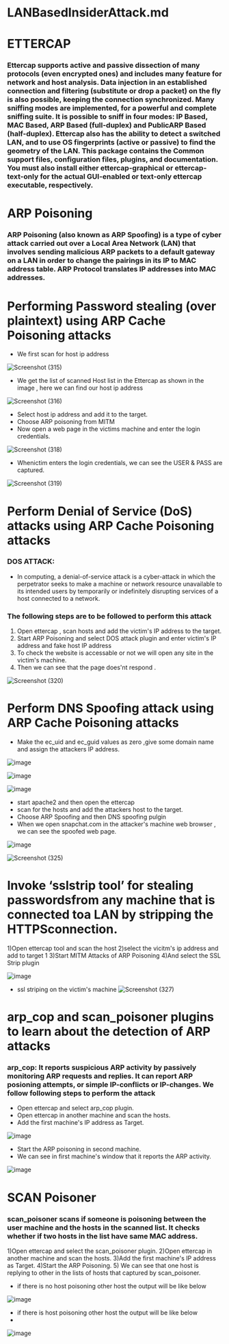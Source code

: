 # LANBasedInsiderAttack.md
# ETTERCAP


### Ettercap supports active and passive dissection of many protocols (even encrypted ones) and includes many feature for network and host analysis. Data injection in an established connection and filtering (substitute or drop a packet) on the fly is also possible, keeping the connection synchronized. Many sniffing modes are implemented, for a powerful and complete sniffing suite. It is possible to sniff in four modes: IP Based, MAC Based, ARP Based (full-duplex) and PublicARP Based (half-duplex). Ettercap also has the ability to detect a switched LAN, and to use OS fingerprints (active or passive) to find the geometry of the LAN. This package contains the Common support files, configuration files, plugins, and documentation. You must also install either ettercap-graphical or ettercap-text-only for the actual GUI-enabled or text-only ettercap executable, respectively.

# ARP Poisoning
### ARP Poisoning (also known as ARP Spoofing) is a type of cyber attack carried out over a Local Area Network (LAN) that involves sending malicious ARP packets to a default gateway on a LAN in order to change the pairings in its IP to MAC address table. ARP Protocol translates IP addresses into MAC addresses. 


# Performing Password stealing (over plaintext) using ARP Cache Poisoning attacks
- We first scan for host ip address

![Screenshot (315)](https://user-images.githubusercontent.com/123251017/227991197-e922c1d8-5063-494c-888a-035b9276a975.png)


- We get the list of scanned Host list in the Ettercap as shown in the image , here we can find our host ip address

![Screenshot (316)](https://user-images.githubusercontent.com/123251017/227992069-07281334-6560-4d1d-9ec2-75ed34fc4da7.png)

- Select host ip address and add it to the target.
- Choose ARP poisoning from MITM
- Now open a web page in the victims machine and enter the login credentials.

![Screenshot (318)](https://user-images.githubusercontent.com/123251017/227992948-c496d7db-8f29-4fa4-a2ab-92254b552b02.png)

- Whenictim enters the login credentials, we can see the USER & PASS are captured.

![Screenshot (319)](https://user-images.githubusercontent.com/123251017/227993599-21b69ce9-1cf6-4f9b-9be1-5ba2b9bc73f2.png)


# Perform Denial of Service (DoS) attacks using ARP Cache Poisoning attacks 

### DOS ATTACK:
- In computing, a denial-of-service attack is a cyber-attack in which the perpetrator seeks to make a machine or network resource unavailable to its intended users by temporarily or indefinitely disrupting services of a host connected to a network.

### The following steps are to be followed to perform this attack
1. Open ettercap , scan hosts and add the victim's IP address to the target.
2. Start ARP Poisoning and select DOS attack plugin and enter victim's IP address and fake host IP address
3. To check the website is accessable or not we will open any site in the victim's machine.
4. Then we can see that the page does'nt respond .

![Screenshot (320)](https://user-images.githubusercontent.com/123251017/227993985-1c68b259-cdc8-4678-b1b2-c01834620e34.png)

#  Perform DNS Spoofing attack using ARP Cache Poisoning attacks 

- Make the ec_uid and ec_guid values as zero ,give some domain name and assign the attackers IP address.

![image](https://user-images.githubusercontent.com/68326118/227768095-16ce5d30-d4d8-42fc-a58e-01e464aa4a53.png)

![image](https://user-images.githubusercontent.com/68326118/227767987-e11b0d5b-f7db-4aa4-9880-4478eb4f5843.png)

![image](https://user-images.githubusercontent.com/68326118/227768060-efe57151-bf1e-4b9c-a06c-c5cc0578e629.png)

-  start apache2 and then open the ettercap 
- scan for the hosts and add the attackers host to the target.
- Choose ARP Spoofing and then DNS spoofing pulgin
- When we open snapchat.com in the attacker's machine web browser , we can see the spoofed web page.

![image](https://user-images.githubusercontent.com/68326118/227766876-3e0a3252-2be0-4a24-897d-6d7221a833a1.png)

![Screenshot (325)](https://user-images.githubusercontent.com/123251017/227994799-4596da6d-83ac-4d48-b34d-2d7c78d8fd3d.png)

#  Invoke ‘sslstrip tool’ for stealing passwordsfrom any machine that is connected toa LAN by stripping the HTTPSconnection. 

 1)Open ettercap tool and scan the host 
 2)select the vicitm's ip address and add to target 1 
 3)Start MITM Attacks of ARP Poisoning 
 4)And select the SSL Strip plugin 
 
![image](https://user-images.githubusercontent.com/68326118/227952722-2608aaac-f09f-428e-bafc-312c185c2427.png)

-  ssl striping on the victim's machine 
![Screenshot (327)](https://user-images.githubusercontent.com/123251017/227995721-7881456b-462d-4a6f-bafb-2064a0a60843.png)

# arp_cop and scan_poisoner plugins to learn about the detection of ARP attacks
### arp_cop: It reports suspicious ARP activity by passively monitoring ARP requests and replies. It can report ARP posioning attempts, or simple IP-conflicts or IP-changes. We follow following steps to perform the attack
- Open ettercap and select arp_cop plugin.
- Open ettercap in another machine and scan the hosts.
- Add the first machine's IP address as Target.

![image](https://user-images.githubusercontent.com/68326118/228004106-ac3f82de-af6f-4dc2-8667-dc6995d64b32.png)

- Start the ARP poisoning in second machine.
- We can see in first machine's window that it reports the ARP activity.

![image](https://user-images.githubusercontent.com/68326118/228004219-3596fcc9-60ff-4ae8-b779-bbf527e378ef.png)

# SCAN Poisoner
### scan_poisoner scans if someone is poisoning between the user machine and the hosts in the scanned list. It checks whether if two hosts in the list have same MAC address.
1)Open ettercap and select the scan_poisoner plugin.
2)Open ettercap in another machine and scan the hosts.
3)Add the first machine's IP address as Target.
4)Start the ARP Poisoning.
5) We can see that one host is replying to other in the lists of hosts that captured by scan_poisoner.


- if there is no host poisoning other host the output will be like below

![image](https://user-images.githubusercontent.com/68326118/228006787-18b8b82c-f1b5-4bdd-a3ab-edb92dfe90e3.png)

- if there is host poisoning other host the output will be like below 
- 
![image](https://user-images.githubusercontent.com/68326118/228007089-6a2ad6b4-0021-4c28-80ff-0e88a57d0d49.png)
